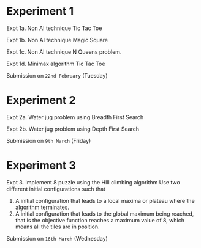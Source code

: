 # Experiment 1
Expt 1a. Non AI technique Tic Tac Toe

Expt 1b. Non AI technique Magic Square

Expt 1c. Non AI technique N Queens problem.

Expt 1d. Minimax algorithm Tic Tac Toe

Submission on `22nd February` (Tuesday)

# Experiment 2
Expt 2a. Water jug problem using Breadth First Search

Expt 2b. Water jug problem using Depth First Search

Submission on `9th March` (Friday)

# Experiment 3

Expt 3. Implement 8 puzzle using the HIll climbing algorithm
Use two different initial configurations such that

1. A initial configuration that leads to a local maxima or plateau where the algorithm terminates.
2. A initial configuration that leads to the global maximum being reached, that is the objective function reaches a maximum value of 8, which means all the tiles are in position.

Submission on `16th March` (Wednesday)